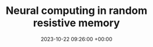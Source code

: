 ---
title:  "Neural computing in random resistive memory"
date:   2023-10-22 09:26:00 +00:00
categories: [talks]
# image: publications/images/nc2023_reservoir.png
# image_onhover: publications/images/nc2023_reservoir.png
# author: "Shaocong Wang*, Hegan Chen*, Woyu Zhang*, Yi Li, Dingchen Wang, Shuhui Shi, Yaping Zhao, Kam Chi Loong, Xi Chen, Yujiao Dong, Yi Zhang, Yang Jiang, Chaudhry Furqan, Jia Chen, Qing Wang, Xiaoxin Xu, Guangyi Wang, Hongyu Yu, Dashan Shang, Zhongrui Wang"
# authors: "<strong>Shaocong Wang&dagger;</strong>, Hegan Chen&dagger;, Woyu Zhang&dagger;, Yi Li, Dingchen Wang, Shuhui Shi, Yaping Zhao, Kam Chi Loong, Xi Chen, Yujiao Dong, Yi Zhang, Yang Jiang, Chaudhry Furqan, Jia Chen, Qing Wang, Xiaoxin Xu, Guangyi Wang, Hongyu Yu, Dashan Shang, Zhongrui Wang"
venue: "CASFIS"
# bib: |
#   @article{Doe2021,
#     author = {Doe J.},
#     journal = {A journal of imaginary research},
#     title = {Another title of the publication},
#     year = {2021}
#   }
---